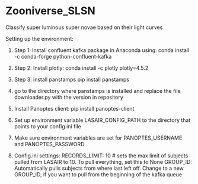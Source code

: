 # Zooniverse_SLSN
Classify super luminous super novae based on their light curves

Setting up the environment:

1. Step 1: Install confluent kafka package in Anaconda using:
conda install -c conda-forge python-confluent-kafka

2. Step 2: Install plotly:
conda install -c plotly plotly=4.5.2

3. Step 3: install panstamps
pip install panstamps

4. go to the directory where panstamps is installed and replace the file downloader.py with the version in repository

5. Install Panoptes client:
pip install panoptes-client

6. Set up environment variable LASAIR_CONFIG_PATH to the directory that points to your config.ini file
7. Make sure environment variables are set for PANOPTES_USERNAME and PANOPTES_PASSWORD

8. Config.ini settings:
RECORDS_LIMIT: 10 # sets the max limit of subjects pulled from LASAIR to 10. To pull everything, set this to None
GROUP_ID: Automatically pulls subjects from where last left off. Change to a new GROUP_ID, if you want to pull from the beginning of the kafka queue
